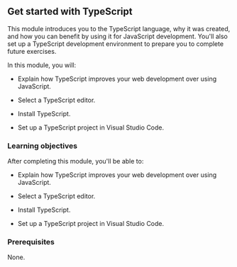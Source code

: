 ## Get started with TypeScript 

This module introduces you to the TypeScript language, why it was created, and how you can benefit by using it for JavaScript development. You'll also set up a TypeScript development environment to prepare you to complete future exercises.

In this module, you will:

- Explain how TypeScript improves your web development over using JavaScript.

- Select a TypeScript editor.

- Install TypeScript.

- Set up a TypeScript project in Visual Studio Code.

### Learning objectives

After completing this module, you'll be able to:

- Explain how TypeScript improves your web development over using JavaScript.

- Select a TypeScript editor.

- Install TypeScript.

- Set up a TypeScript project in Visual Studio Code.

### Prerequisites

None.

